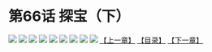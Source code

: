 # 第66话 探宝（下）
![](https://mhpic.xiaomingtaiji.net/comic/D/斗破苍穹拆分版/66话/1.jpg-zymk.middle.webp)
![](https://mhpic.xiaomingtaiji.net/comic/D/斗破苍穹拆分版/66话/2.jpg-zymk.middle.webp)
![](https://mhpic.xiaomingtaiji.net/comic/D/斗破苍穹拆分版/66话/3.jpg-zymk.middle.webp)
![](https://mhpic.xiaomingtaiji.net/comic/D/斗破苍穹拆分版/66话/4.jpg-zymk.middle.webp)
![](https://mhpic.xiaomingtaiji.net/comic/D/斗破苍穹拆分版/66话/5.jpg-zymk.middle.webp)
![](https://mhpic.xiaomingtaiji.net/comic/D/斗破苍穹拆分版/66话/6.jpg-zymk.middle.webp)
![](https://mhpic.xiaomingtaiji.net/comic/D/斗破苍穹拆分版/66话/7.jpg-zymk.middle.webp)
![](https://mhpic.xiaomingtaiji.net/comic/D/斗破苍穹拆分版/66话/8.jpg-zymk.middle.webp)
![](https://mhpic.xiaomingtaiji.net/comic/D/斗破苍穹拆分版/66话/9.jpg-zymk.middle.webp)
[【上一章】](./65.md)
[【目录】](./README.md)
[【下一章】](./67.md)
